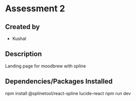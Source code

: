 # Assessment 2

## Created by
- Kushal

## Description
Landing page for moodbrew with spline 

## Dependencies/Packages Installed
npm install @splinetool/react-spline lucide-react
npm run dev
